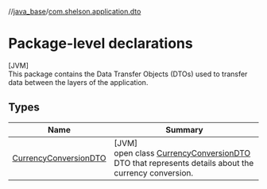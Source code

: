 //[java_base](../../index.md)/[com.shelson.application.dto](index.md)

# Package-level declarations

[JVM]\
This package contains the Data Transfer Objects (DTOs) used to transfer data between the layers of the application.

## Types

| Name | Summary |
|---|---|
| [CurrencyConversionDTO](-currency-conversion-d-t-o/index.md) | [JVM]<br>open class [CurrencyConversionDTO](-currency-conversion-d-t-o/index.md)<br>DTO that represents details about the currency conversion. |
